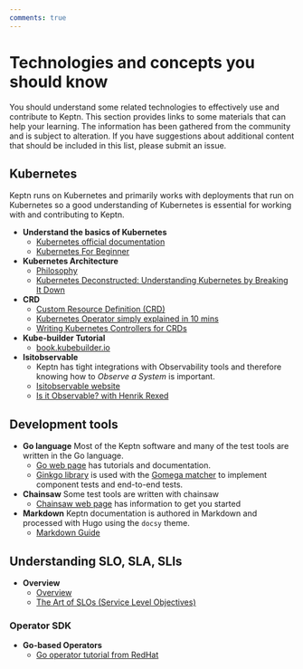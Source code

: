 ```yaml
---
comments: true
---
```


# Technologies and concepts you should know

You should understand some related technologies
to effectively use and contribute to Keptn.
This section provides links to some materials that can help your learning.
The information has been gathered from the community and is subject to alteration.
If you have suggestions about additional content that should be included in this list,
please submit an issue.

## Kubernetes

Keptn runs on Kubernetes and primarily works with deployments that run on Kubernetes
so a good understanding of Kubernetes is essential
for working with and contributing to Keptn.

* **Understand the basics of Kubernetes**
    * [Kubernetes official documentation](https://kubernetes.io/docs/concepts/overview/)
    * [Kubernetes For Beginner](https://youtu.be/X48VuDVv0do)
* **Kubernetes Architecture**
    * [Philosophy](https://youtu.be/ZuIQurh_kDk)
    * [Kubernetes Deconstructed: Understanding Kubernetes by Breaking It Down](https://www.youtube.com/watch?v=90kZRyPcRZw)
* **CRD**
    * [Custom Resource Definition (CRD)](https://www.youtube.com/watch?v=xGafiZEX0YA)
    * [Kubernetes Operator simply explained in 10 mins](https://www.youtube.com/watch?v=ha3LjlD6g7g)
    * [Writing Kubernetes Controllers for CRDs](https://www.youtube.com/watch?v=7wdUa4Ulwxg)
* **Kube-builder Tutorial**
    * [book.kubebuilder.io](https://book.kubebuilder.io/introduction.html)
* **Isitobservable**
    * Keptn has tight integrations with Observability tools and therefore knowing how to _Observe a System_ is important.
    * [Isitobservable website](https://isitobservable.io/)
    * [Is it Observable?
    with Henrik Rexed](https://www.youtube.com/watch?v=aMwk2qo0v40)

## Development tools

* **Go language**
  Most of the Keptn software and many of the test tools
  are written in the Go language.
    * [Go web page](https://go.dev/)
  has tutorials and documentation.
    * [Ginkgo library](https://github.com/onsi/ginkgo/blob/master/README.md)
    is used with the
    [Gomega matcher](https://onsi.github.io/gomega/)
    to implement component tests and end-to-end tests.
* **Chainsaw**
  Some test tools are written with chainsaw
    * [Chainsaw web page](https://kyverno.github.io/chainsaw/)
  has information to get you started
* **Markdown**
  Keptn documentation is authored in Markdown
  and processed with Hugo using the `docsy` theme.
    * [Markdown Guide](https://www.markdownguide.org/)

## Understanding SLO, SLA, SLIs

* **Overview**
    * [Overview](https://www.youtube.com/watch?v=tEylFyxbDLE)
    * [The Art of SLOs (Service Level Objectives)](https://www.youtube.com/watch?v=E3ReKuJ8ewA)

### Operator SDK

* **Go-based Operators**
    * [Go operator tutorial from RedHat](https://docs.okd.io/latest/operators/operator_sdk/golang/osdk-golang-tutorial.html)
